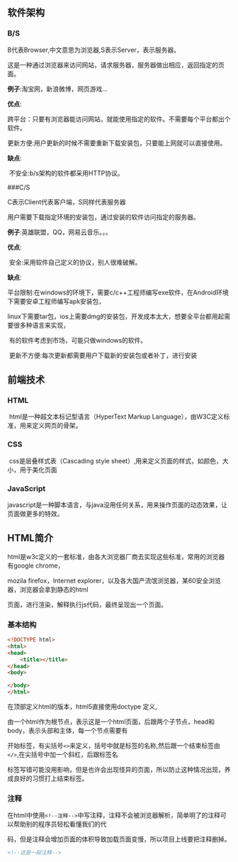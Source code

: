 ## 软件架构

### B/S

B代表Browser,中文意思为浏览器,S表示Server，表示服务器。

这是一种通过浏览器来访问网站，请求服务器，服务器做出相应，返回指定的页面。

**例子**:淘宝网，新浪微博，网页游戏...

**优点**:

​	跨平台：只要有浏览器能访问网站，就能使用指定的软件。不需要每个平台都出个软件。

​	更新方便:用户更新的时候不需要重新下载安装包，只要能上网就可以直接使用。

**缺点**:

​	不安全:b/s架构的软件都采用HTTP协议。

###C/S

C表示Client代表客户端，S同样代表服务器

用户需要下载指定环境的安装包，通过安装的软件访问指定的服务器。

**例子**:英雄联盟，QQ，网易云音乐。。。

**优点**:

​	安全:采用软件自己定义的协议，别人很难破解。

**缺点**:

​	平台限制:在windows的环境下，需要c/c++工程师编写exe软件，在Android环境下需要安卓工程师编写apk安装包，

​			linux下需要tar包，ios上需要dmg的安装包，开发成本太大，想要全平台都用起需要很多种语言来实现，

​			有的软件考虑到市场，可能只做windows的软件。

​	更新不方便:每次更新都需要用户下载新的安装包或者补丁，进行安装

## 前端技术

### HTML

​	html是一种超文本标记型语言（HyperText Markup Language），由W3C定义标准，用来定义网页的骨架。

### CSS

​	css是层叠样式表（Cascading style sheet）,用来定义页面的样式，如颜色，大小，用于美化页面

### JavaScript

​	javascript是一种脚本语言，与java没用任何关系，用来操作页面的动态效果，让页面做更多的特效。

## HTML简介

​	html是w3c定义的一套标准，由各大浏览器厂商去实现这些标准，常用的浏览器有google chrome，

mozila firefox，Internet explorer，以及各大国产流氓浏览器，某60安全浏览器，浏览器会拿到静态的html

页面，进行渲染，解释执行js代码，最终呈现出一个页面。

### 基本结构

```html
<!DOCTYPE html>
<html>
<head>
	<title></title>
</head>
<body>

</body>
</html>
```

在顶部定义html的版本，html5直接使用doctype 定义,

由一个html作为根节点，表示这是一个html页面，后跟两个子节点，head和body，表示头部和主体，每一个节点需要有

开始标签，有尖括号`<>`来定义，括号中就是标签的名称,然后跟一个结束标签由`</>`,在尖括号中加一个斜杠，后跟标签名

标签写错可能没用影响，但是也许会出现怪异的页面，所以防止这种情况出现，养成良好的习惯打上结束标签。

### 注释

在html中使用`<!--注释-->`中写注释，注释不会被浏览器解析，简单明了的注释可以帮助别的程序员轻松看懂我们的代

码，但是注释会增加页面的体积导致加载页面变慢，所以项目上线要把注释删掉。

```html
<!--这是一段注释-->
```



